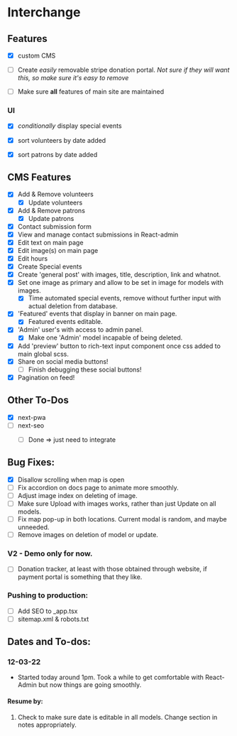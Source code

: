 # Interchange

## Features
- [x] custom CMS
- [ ] Create *easily* removable stripe donation portal. _Not sure if they will want this, so make sure it's easy to remove_
- [ ] Make sure **all** features of main site are maintained


### UI
- [x] _conditionally_ display special events
- [x] sort volunteers by date added
- [x] sort patrons by date added



## CMS Features

- [x] Add & Remove volunteers
  - [x] Update volunteers
- [x] Add & Remove patrons
  - [x] Update patrons
- [x] Contact submission form
- [x] View and manage contact submissions in React-admin
- [x] Edit text on main page
- [x] Edit image(s) on main page
- [x] Edit hours
- [x] Create Special events
- [x] Create 'general post' with images, title, description, link and whatnot.
- [x] Set one image as primary and allow to be set in image for models with images.
  - [x] Time automated special events, remove without further input with actual deletion from database.
- [x] 'Featured' events that display in banner on main page.
  - [x] Featured events editable.
- [x] 'Admin' user's with access to admin panel.
    - [x] Make one 'Admin' model incapable of being deleted.
- [x] Add 'preview' button to rich-text input component once css added to main global scss.
- [x] Share on social media buttons!
    - [ ] Finish debugging these social buttons!
- [x] Pagination on feed!

## Other To-Dos
- [x] next-pwa
- [ ] next-seo
  - [ ] Done => just need to integrate


## Bug Fixes: 
- [x] Disallow scrolling when map is open
- [ ] Fix accordion on docs page to animate more smoothly.
- [ ] Adjust image index on deleting of image.
- [ ] Make sure Upload with images works, rather than just Update on all models.
- [ ] Fix map pop-up in both locations. Current modal is random, and maybe unneeded.
- [ ] Remove images on deletion of model or update.

### V2 - Demo only for now.
  - [ ] Donation tracker, at least with those obtained through website, if payment portal is something that they like.



### Pushing to production:
- [ ] Add SEO to _app.tsx
- [ ] sitemap.xml & robots.txt

## Dates and To-dos:
### 12-03-22
- Started today around 1pm. Took a while to get comfortable with React-Admin but now things are going smoothly.
#### Resume by:
1. Check to make sure date is editable in all models. Change section in notes appropriately.


